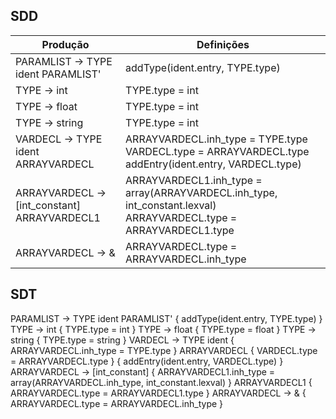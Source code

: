 ## SDD

| Produção | Definições |
|----------|------------|
| PARAMLIST -> TYPE ident PARAMLIST' | addType(ident.entry, TYPE.type) | 
| TYPE -> int | TYPE.type = int |
| TYPE -> float | TYPE.type = int |
| TYPE -> string |  TYPE.type = int |
| VARDECL -> TYPE ident ARRAYVARDECL | ARRAYVARDECL.inh_type = TYPE.type VARDECL.type = ARRAYVARDECL.type addEntry(ident.entry, VARDECL.type) |
| ARRAYVARDECL -> [int_constant] ARRAYVARDECL1 | ARRAYVARDECL1.inh_type = array(ARRAYVARDECL.inh_type, int_constant.lexval) ARRAYVARDECL.type = ARRAYVARDECL1.type |
| ARRAYVARDECL -> & | ARRAYVARDECL.type = ARRAYVARDECL.inh_type |

## SDT

PARAMLIST -> TYPE ident PARAMLIST' { addType(ident.entry, TYPE.type) }
TYPE -> int { TYPE.type = int }
TYPE -> float { TYPE.type = float }
TYPE -> string { TYPE.type = string }
VARDECL -> TYPE ident { ARRAYVARDECL.inh_type = TYPE.type } ARRAYVARDECL { VARDECL.type = ARRAYVARDECL.type } { addEntry(ident.entry, VARDECL.type) }
ARRAYVARDECL -> [int_constant]  { ARRAYVARDECL1.inh_type = array(ARRAYVARDECL.inh_type, int_constant.lexval) } ARRAYVARDECL1 { ARRAYVARDECL.type = ARRAYVARDECL1.type }
ARRAYVARDECL -> & { ARRAYVARDECL.type = ARRAYVARDECL.inh_type }
